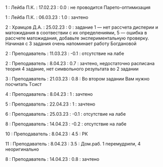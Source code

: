 1 : Лейба П.К. : 17.02.23 : 0.0 : не проводится Парето-оптимизация

1 : Лейба П.К. : 06.03.23 : 1.0 : зачтено

2 : Храмцов Д.А. : 25.02.23 : 0 : задание 1 — нет рассчета дисперии и матожидания в соотвествии с их определениями, 5 — ошибка в рассчете матожидания, добавьте экспериментальную проверку. Начиная с 3 задания очень напоминает работу Богдановой

2 : Преподаватель : 11.03.23 : -0.1 : отсутствие на лабе

2 : Преподаватель : 8.04.23 : 0.7 : зачтено, недостаточно расписана теория 4 задание, нет символьного результата во 2 задании

3 : Преподаватель : 21.03.23 : 0.8 : Во втором задании Вам нужно посчитать Tсист

4 : Преподаватель : 8.04.23 : 1 : зачтено

5 : Преподаватель : 22.04.23 : 1 : зачтено

6 : Преподаватель : 25.03.23 : -0.1 : отсутствие на лабе

8 : Преподаватель : 14.04.23 : -0.2 : отсутствие на лабе

10 : Преподаватель : 8.04.23 : 4.5 : РК

11 : Преподаватель : 8.04.23 : 3.5 : Дом.раб. 1 перемудрили, 4 неоригинально

8 : Преподаватель : 14.04.23 : 0.8 : зачтено
